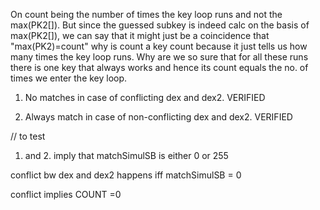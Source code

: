 On count being the number of times the key loop runs and not the max(PK2[]).
But since the guessed subkey is indeed calc on the basis of max(PK2[]), we can say that it might just be a coincidence that "max(PK2)=count"
why is count a key count because it just tells us how many times the key loop runs. Why are we so sure that for all these runs there is one key that always works and hence its count equals the no. of times we enter the key loop.

1. No matches in case of conflicting dex and dex2. VERIFIED

2. Always match in case of non-conflicting dex and dex2. VERIFIED
 

 // to test
1. and 2. imply that 
	matchSimulSB is either 0 or 255

conflict bw dex and dex2 happens iff matchSimulSB = 0

conflict implies COUNT =0